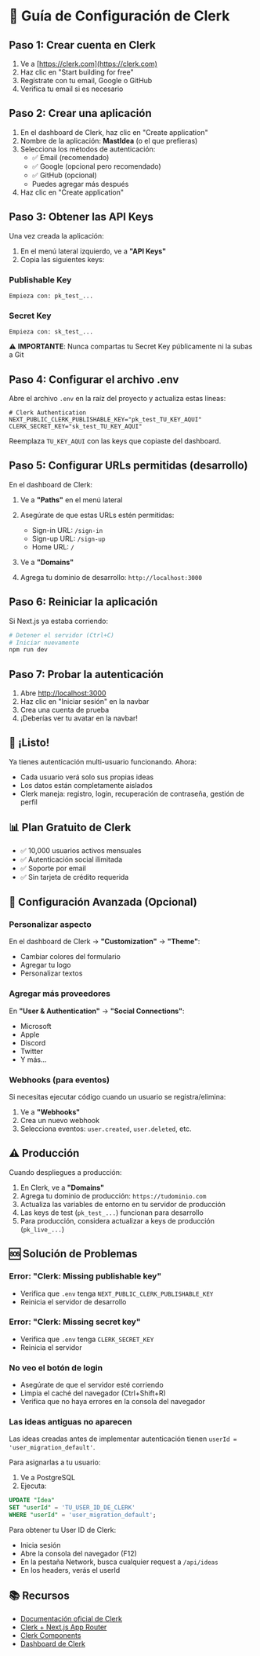 # 🔐 Guía de Configuración de Clerk

## Paso 1: Crear cuenta en Clerk

1. Ve a [https://clerk.com](https://clerk.com)
2. Haz clic en "Start building for free"
3. Regístrate con tu email, Google o GitHub
4. Verifica tu email si es necesario

## Paso 2: Crear una aplicación

1. En el dashboard de Clerk, haz clic en "Create application"
2. Nombre de la aplicación: **MastIdea** (o el que prefieras)
3. Selecciona los métodos de autenticación:
   - ✅ Email (recomendado)
   - ✅ Google (opcional pero recomendado)
   - ✅ GitHub (opcional)
   - Puedes agregar más después
4. Haz clic en "Create application"

## Paso 3: Obtener las API Keys

Una vez creada la aplicación:

1. En el menú lateral izquierdo, ve a **"API Keys"**
2. Copia las siguientes keys:

### Publishable Key
```
Empieza con: pk_test_...
```

### Secret Key  
```
Empieza con: sk_test_...
```

⚠️ **IMPORTANTE**: Nunca compartas tu Secret Key públicamente ni la subas a Git

## Paso 4: Configurar el archivo .env

Abre el archivo `.env` en la raíz del proyecto y actualiza estas líneas:

```env
# Clerk Authentication
NEXT_PUBLIC_CLERK_PUBLISHABLE_KEY="pk_test_TU_KEY_AQUI"
CLERK_SECRET_KEY="sk_test_TU_KEY_AQUI"
```

Reemplaza `TU_KEY_AQUI` con las keys que copiaste del dashboard.

## Paso 5: Configurar URLs permitidas (desarrollo)

En el dashboard de Clerk:

1. Ve a **"Paths"** en el menú lateral
2. Asegúrate de que estas URLs estén permitidas:
   - Sign-in URL: `/sign-in`
   - Sign-up URL: `/sign-up`
   - Home URL: `/`

3. Ve a **"Domains"** 
4. Agrega tu dominio de desarrollo: `http://localhost:3000`

## Paso 6: Reiniciar la aplicación

Si Next.js ya estaba corriendo:

```bash
# Detener el servidor (Ctrl+C)
# Iniciar nuevamente
npm run dev
```

## Paso 7: Probar la autenticación

1. Abre [http://localhost:3000](http://localhost:3000)
2. Haz clic en "Iniciar sesión" en la navbar
3. Crea una cuenta de prueba
4. ¡Deberías ver tu avatar en la navbar!

## 🎉 ¡Listo!

Ya tienes autenticación multi-usuario funcionando. Ahora:

- Cada usuario verá solo sus propias ideas
- Los datos están completamente aislados
- Clerk maneja: registro, login, recuperación de contraseña, gestión de perfil

## 📊 Plan Gratuito de Clerk

- ✅ 10,000 usuarios activos mensuales
- ✅ Autenticación social ilimitada
- ✅ Soporte por email
- ✅ Sin tarjeta de crédito requerida

## 🔧 Configuración Avanzada (Opcional)

### Personalizar aspecto

En el dashboard de Clerk → **"Customization"** → **"Theme"**:
- Cambiar colores del formulario
- Agregar tu logo
- Personalizar textos

### Agregar más proveedores

En **"User & Authentication"** → **"Social Connections"**:
- Microsoft
- Apple  
- Discord
- Twitter
- Y más...

### Webhooks (para eventos)

Si necesitas ejecutar código cuando un usuario se registra/elimina:
1. Ve a **"Webhooks"**
2. Crea un nuevo webhook
3. Selecciona eventos: `user.created`, `user.deleted`, etc.

## ⚠️ Producción

Cuando despliegues a producción:

1. En Clerk, ve a **"Domains"**
2. Agrega tu dominio de producción: `https://tudominio.com`
3. Actualiza las variables de entorno en tu servidor de producción
4. Las keys de test (`pk_test_...`) funcionan para desarrollo
5. Para producción, considera actualizar a keys de producción (`pk_live_...`)

## 🆘 Solución de Problemas

### Error: "Clerk: Missing publishable key"
- Verifica que `.env` tenga `NEXT_PUBLIC_CLERK_PUBLISHABLE_KEY`
- Reinicia el servidor de desarrollo

### Error: "Clerk: Missing secret key"
- Verifica que `.env` tenga `CLERK_SECRET_KEY`
- Reinicia el servidor

### No veo el botón de login
- Asegúrate de que el servidor esté corriendo
- Limpia el caché del navegador (Ctrl+Shift+R)
- Verifica que no haya errores en la consola del navegador

### Las ideas antiguas no aparecen
Las ideas creadas antes de implementar autenticación tienen `userId = 'user_migration_default'`.

Para asignarlas a tu usuario:
1. Ve a PostgreSQL
2. Ejecuta: 
```sql
UPDATE "Idea" 
SET "userId" = 'TU_USER_ID_DE_CLERK' 
WHERE "userId" = 'user_migration_default';
```

Para obtener tu User ID de Clerk:
- Inicia sesión
- Abre la consola del navegador (F12)
- En la pestaña Network, busca cualquier request a `/api/ideas`
- En los headers, verás el userId

## 📚 Recursos

- [Documentación oficial de Clerk](https://clerk.com/docs)
- [Clerk + Next.js App Router](https://clerk.com/docs/quickstarts/nextjs)
- [Clerk Components](https://clerk.com/docs/components/overview)
- [Dashboard de Clerk](https://dashboard.clerk.com)
